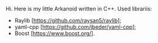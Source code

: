 Hi.
Here is my little Arkanoid written in C++.
Used librariis:
- Raylib [https://github.com/raysan5/raylib];
- yaml-cpp [https://github.com/jbeder/yaml-cpp];
- Boost [https://www.boost.org/].
